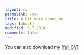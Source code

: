 ```yaml
---
layout: cv
permalink: /cv/
title: A bit more about me
tags: [about]
modified: 8-7-2014
comments: false
---
```


You can also download my <a href="https://drive.google.com/open?id=0B5fAXmGH22uZbW94blhKZzZxQmM" target="_blank">[full CV]</a> 

